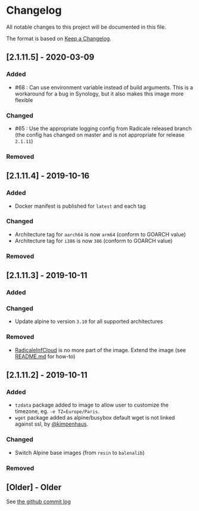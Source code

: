 # Changelog

All notable changes to this project will be documented in this file.

The format is based on [Keep a Changelog](https://keepachangelog.com/en/1.0.0/).

## [2.1.11.5] - 2020-03-09

### Added

- #68 : Can use environment variable instead of build arguments. This is a workaround for a bug in Synology, but it also
makes this image more flexible

### Changed

- #65 : Use the appropriate logging config from Radicale released branch (the config has changed on master and is
not appropriate for release `2.1.11`)

### Removed

## [2.1.11.4] - 2019-10-16

### Added
- Docker manifest is published for `latest` and each tag

### Changed
- Architecture tag for `aarch64` is now `arm64` (conform to GOARCH value)
- Architecture tag for `i386` is now `386` (conform to GOARCH value)

### Removed

## [2.1.11.3] - 2019-10-11

### Added

### Changed
- Update alpine to version `3.10` for all supported architectures

### Removed
- [RadicaleInfCloud](https://github.com/Unrud/RadicaleInfCloud) is no more part of the image. Extend the image (see [README.md](README.md) for how-to)

## [2.1.11.2] - 2019-10-11

### Added
- `tzdata` package added to image to allow user to customize the timezone, eg. `-e TZ=Europe/Paris`.
- `wget` package added as alpine/busybox default wget is not linked against ssl, by [@kimpenhaus](https://github.com/kimpenhaus).

### Changed
- Switch Alpine base images (from `resin` to `balenalib`)

### Removed

## [Older] - Older

See [the github commit log](https://github.com/tomsquest/docker-radicale/commits/master)
